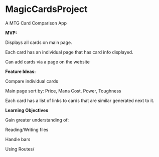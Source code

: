 # MagicCardsProject
A MTG Card Comparison App

<strong>MVP:</strong> 

Displays all cards on main page.

Each card has an individual page that has card info displayed. 

Can add cards via a page on the website

<strong>Feature Ideas:</strong>

Compare individual cards

Main page sort by: Price, Mana Cost, Power, Toughness

Each card has a list of links to cards that are similar generated next to it.

<strong>Learning Objectives</strong>

Gain greater understanding of:

Reading/Writing files

Handle bars

Using Routes/



